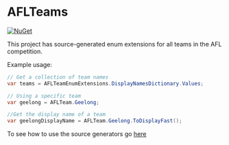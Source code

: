 # AFLTeams

[![NuGet](https://img.shields.io/nuget/v/AFLTeams.svg)](https://www.nuget.org/packages/AFLTeams/)

This project has source-generated enum extensions for all teams in the AFL competition.

Example usage:
```c#
// Get a collection of team names
var teams = AFLTeamEnumExtensions.DisplayNamesDictionary.Values;

// Using a specific team
var geelong = AFLTeam.Geelong;

//Get the display name of a team
var geelongDisplayName = AFLTeam.Geelong.ToDisplayFast();
```
To see how to use the source generators go [here](https://github.com/EngRajabi/Enum.Source.Generator)
